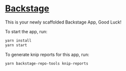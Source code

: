 # [Backstage](https://backstage.io)

This is your newly scaffolded Backstage App, Good Luck!

To start the app, run:

```sh
yarn install
yarn start
```

To generate knip reports for this app, run:

```sh
yarn backstage-repo-tools knip-reports
```

